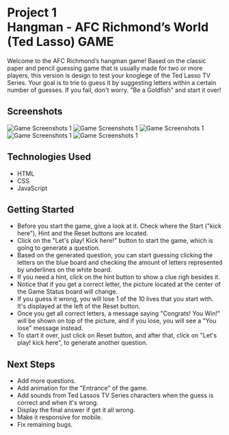 # Project 1<br>Hangman - AFC Richmond’s World (Ted Lasso) GAME

Welcome to the AFC Richmond’s hangman game!
Based on the classic paper and pencil guessing game that is usually made for two or more players, this version is design to test your knoglege of the Ted Lasso TV Series.
Your goal is to trie to guess it by suggesting letters within a certain number of guesses.
If you fail, don't worry. "Be a Goldfish" and start it over!

## Screenshots

![Game Screenshots 1](Assets/Screenshot00.png)
![Game Screenshots 1](Assets/Screenshot01.png)
![Game Screenshots 1](Assets/Screenshot02.png)
![Game Screenshots 1](Assets/Screenshot03.png)
![Game Screenshots 1](Assets/Screenshot04.png)

## Technologies Used

* HTML
* CSS
* JavaScript

## Getting Started

* Before you start the game, give a look at it. Check where the Start ("kick here"), Hint and the Reset buttons are located.
* Click on the "Let's play! Kick here!" button to start the game, which is going to generate a question.
* Based on the generated question, you can start guessing clicking the letters on the blue board and checking the amount of letters represented by underlines on the white board.
* If you need a hint, click on the hint button to show a clue righ besides it.
* Notice that if you get a correct letter, the picture located at the center of the Game Status board will change.
* If you guess it wrong, you will lose 1 of the 10 lives that you start with. It's displayed at the left of the Reset button.
* Once you get all correct letters, a message saying "Congrats! You Win!" will be shown on top of the picture, and if you lose, you will see a "You lose" message instead.
* To start it over, just click on Reset button, and after that, click on "Let's play! kick here", to generate another question.


## Next Steps

* Add more questions.
* Add animation for the "Entrance" of the game.
* Add sounds from Ted Lassos TV Series characters when the guess is correct and when it's wrong.
* Display the final answer if get it all wrong.
* Make it responsive for mobile. 
* Fix remaining bugs.

